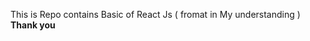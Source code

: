 This is Repo contains Basic of React Js
( fromat in My understanding )
________________________________________Thank you________________________________________
